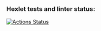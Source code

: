 ### Hexlet tests and linter status:
[![Actions Status](https://github.com/nomao22/frontend-project-46/workflows/hexlet-check/badge.svg)](https://github.com/nomao22/frontend-project-46/actions)